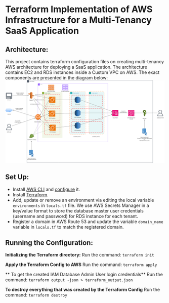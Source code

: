 # Terraform Implementation of AWS Infrastructure for a Multi-Tenancy SaaS Application

## Architecture:

This project contains terraform configuration files on creating multi-tenancy AWS architecture for deploying a SaaS application. The architecture contains EC2 and RDS instances inside a Custom VPC on AWS. The exact components are presented in the diagram below:
![alt AWS Architecture](./architecture/Diagram.png "AWS Architecture")

## Set Up:

- Install [AWS CLI](https://docs.aws.amazon.com/cli/latest/userguide/getting-started-install.html) and [configure](https://docs.aws.amazon.com/cli/latest/userguide/cli-chap-configure.html) it.
- Install [Terraform](https://developer.hashicorp.com/terraform/tutorials/aws-get-started/install-cli).
- Add, update or remove an environment via editing the local variable `environments` in `locals.tf` file. We use AWS Secrets Manager in a key/value format to store the database master user credentials (username and password) for RDS instance for each tenant.
- Register a domain in AWS Route 53 and update the variable `domain_name` variable in `locals.tf` to match the registered domain.

## Running the Configuration:

**Initializing the Terraform directory:**
Run the command: `terraform init`

**Apply the Terraform Config to AWS**
Run the command: `terraform apply`

** To get the created IAM Database Admin User login credentials**
Run the command: `terraform output -json > terraform_output.json`

**To destroy everything that was created by the Terraform Config**
Run the command: `terraform destroy`
